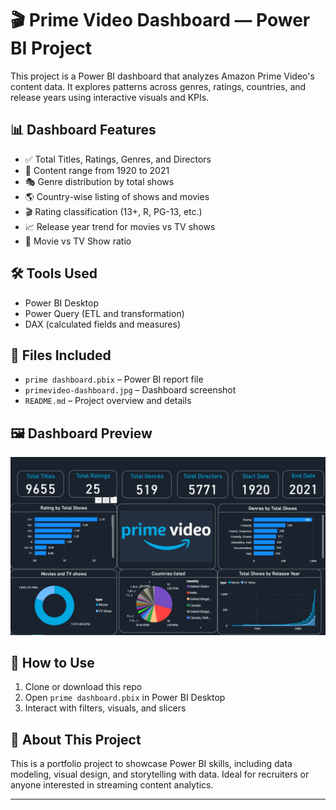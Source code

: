 # 🎬 Prime Video Dashboard — Power BI Project

This project is a Power BI dashboard that analyzes Amazon Prime Video's content data. It explores patterns across genres, ratings, countries, and release years using interactive visuals and KPIs.

## 📊 Dashboard Features

- ✅ Total Titles, Ratings, Genres, and Directors
- 📅 Content range from 1920 to 2021
- 🎭 Genre distribution by total shows
- 🌎 Country-wise listing of shows and movies
- 🎬 Rating classification (13+, R, PG-13, etc.)
- 📈 Release year trend for movies vs TV shows
- 🔄 Movie vs TV Show ratio

## 🛠 Tools Used

- Power BI Desktop
- Power Query (ETL and transformation)
- DAX (calculated fields and measures)

## 📁 Files Included

- `prime dashboard.pbix` – Power BI report file
- `primevideo-dashboard.jpg` – Dashboard screenshot
- `README.md` – Project overview and details

## 🖼 Dashboard Preview

![Dashboard Preview](primevideo-dashboard.jpg)

## 🚀 How to Use

1. Clone or download this repo
2. Open `prime dashboard.pbix` in Power BI Desktop
3. Interact with filters, visuals, and slicers

## 📌 About This Project

This is a portfolio project to showcase Power BI skills, including data modeling, visual design, and storytelling with data. Ideal for recruiters or anyone interested in streaming content analytics.

---

